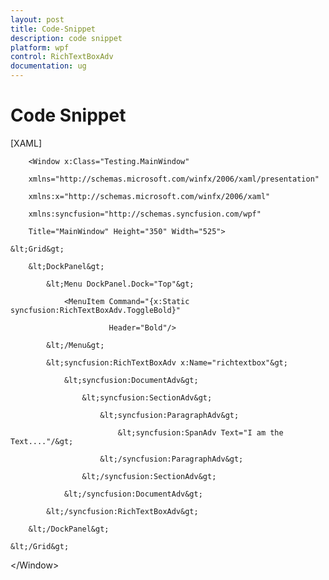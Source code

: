 ```yaml
---
layout: post
title: Code-Snippet
description: code snippet
platform: wpf
control: RichTextBoxAdv
documentation: ug
---
```


# Code Snippet



[XAML]



        <Window x:Class="Testing.MainWindow"

        xmlns="http://schemas.microsoft.com/winfx/2006/xaml/presentation"

        xmlns:x="http://schemas.microsoft.com/winfx/2006/xaml"

        xmlns:syncfusion="http://schemas.syncfusion.com/wpf"

        Title="MainWindow" Height="350" Width="525">

    &lt;Grid&gt;

        &lt;DockPanel&gt;

            &lt;Menu DockPanel.Dock="Top"&gt;

                <MenuItem Command="{x:Static syncfusion:RichTextBoxAdv.ToggleBold}" 

                          Header="Bold"/>

            &lt;/Menu&gt;

            &lt;syncfusion:RichTextBoxAdv x:Name="richtextbox"&gt;

                &lt;syncfusion:DocumentAdv&gt;

                    &lt;syncfusion:SectionAdv&gt;

                        &lt;syncfusion:ParagraphAdv&gt;

                            &lt;syncfusion:SpanAdv Text="I am the Text...."/&gt;

                        &lt;/syncfusion:ParagraphAdv&gt;

                    &lt;/syncfusion:SectionAdv&gt;

                &lt;/syncfusion:DocumentAdv&gt;

            &lt;/syncfusion:RichTextBoxAdv&gt;

        &lt;/DockPanel&gt;

    &lt;/Grid&gt;

&lt;/Window&gt;



